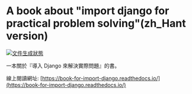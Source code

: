 A book about "import django for practical problem solving"(zh_Hant version)
===============================================================================

[![文件生成狀態](https://readthedocs.org/projects/book-for-import-django/badge/?version=master)](https://book-for-import-django.readthedocs.io/zh_TW/master/?badge=master)

一本關於『導入 Django 來解決實際問題』的書。

線上閱讀網址: [https://book-for-import-django.readthedocs.io/](https://book-for-import-django.readthedocs.io/)
